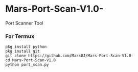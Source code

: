 # Mars-Port-Scan-V1.0-
Port Scanner Tool

### For Termux
```
pkg install python 
pkg install git
git clone https://github.com/Mars0J/Mars-Port-Scan-V1.0-
cd Mars-Port-Scan-V1.0
python port_scan.py
```
